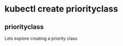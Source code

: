 # kubectl create priorityclass

## priorityclass

Lets explore creating a priority class

``` shell

```